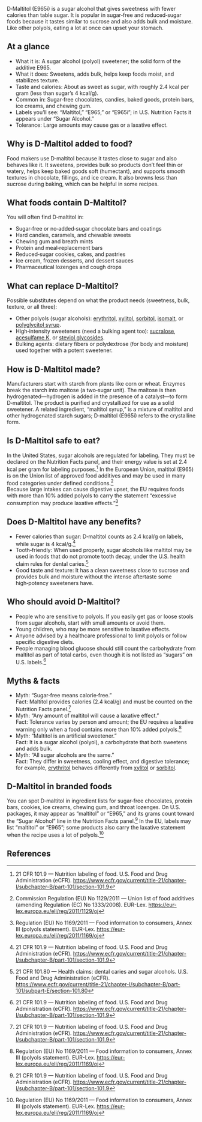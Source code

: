 D‑Maltitol (E965i) is a sugar alcohol that gives sweetness with fewer calories than table sugar. It is popular in sugar‑free and reduced‑sugar foods because it tastes similar to sucrose and also adds bulk and moisture. Like other polyols, eating a lot at once can upset your stomach.

<!--more-->

## At a glance
- What it is: A sugar alcohol (polyol) sweetener; the solid form of the additive E965.  
- What it does: Sweetens, adds bulk, helps keep foods moist, and stabilizes texture.  
- Taste and calories: About as sweet as sugar, with roughly 2.4 kcal per gram (less than sugar’s 4 kcal/g).  
- Common in: Sugar‑free chocolates, candies, baked goods, protein bars, ice creams, and chewing gum.  
- Labels you’ll see: “Maltitol,” “E965,” or “E965i”; in U.S. Nutrition Facts it appears under “Sugar Alcohol.”  
- Tolerance: Large amounts may cause gas or a laxative effect.

## Why is D-Maltitol added to food?
Food makers use D‑maltitol because it tastes close to sugar and also behaves like it. It sweetens, provides bulk so products don’t feel thin or watery, helps keep baked goods soft (humectant), and supports smooth textures in chocolate, fillings, and ice cream. It also browns less than sucrose during baking, which can be helpful in some recipes.

## What foods contain D-Maltitol?
You will often find D‑maltitol in:
- Sugar‑free or no‑added‑sugar chocolate bars and coatings  
- Hard candies, caramels, and chewable sweets  
- Chewing gum and breath mints  
- Protein and meal‑replacement bars  
- Reduced‑sugar cookies, cakes, and pastries  
- Ice cream, frozen desserts, and dessert sauces  
- Pharmaceutical lozenges and cough drops

## What can replace D-Maltitol?
Possible substitutes depend on what the product needs (sweetness, bulk, texture, or all three):
- Other polyols (sugar alcohols): [erythritol](/e968-erythritol), [xylitol](/e967-xylitol), [sorbitol](/e420-sorbitol), [isomalt](/e953-isomalt), or [polyglycitol syrup](/e964-polyglycitol-syrup).  
- High‑intensity sweeteners (need a bulking agent too): [sucralose](/e955-sucralose), [acesulfame K](/e950-acesulfame-k), or [steviol glycosides](/e960-steviol-glycosides).  
- Bulking agents: dietary fibers or polydextrose (for body and moisture) used together with a potent sweetener.

## How is D-Maltitol made?
Manufacturers start with starch from plants like corn or wheat. Enzymes break the starch into maltose (a two‑sugar unit). The maltose is then hydrogenated—hydrogen is added in the presence of a catalyst—to form D‑maltitol. The product is purified and crystallized for use as a solid sweetener. A related ingredient, “maltitol syrup,” is a mixture of maltitol and other hydrogenated starch sugars; D‑maltitol (E965i) refers to the crystalline form.

## Is D-Maltitol safe to eat?
In the United States, sugar alcohols are regulated for labeling. They must be declared on the Nutrition Facts panel, and their energy value is set at 2.4 kcal per gram for labeling purposes.[^1] In the European Union, maltitol (E965) is on the Union list of approved food additives and may be used in many food categories under defined conditions.[^2]  
Because large intakes can cause digestive upset, the EU requires foods with more than 10% added polyols to carry the statement “excessive consumption may produce laxative effects.”[^3]

## Does D-Maltitol have any benefits?
- Fewer calories than sugar: D‑maltitol counts as 2.4 kcal/g on labels, while sugar is 4 kcal/g.[^1]  
- Tooth‑friendly: When used properly, sugar alcohols like maltitol may be used in foods that do not promote tooth decay, under the U.S. health claim rules for dental caries.[^4]  
- Good taste and texture: It has a clean sweetness close to sucrose and provides bulk and moisture without the intense aftertaste some high‑potency sweeteners have.

## Who should avoid D-Maltitol?
- People who are sensitive to polyols. If you easily get gas or loose stools from sugar alcohols, start with small amounts or avoid them.  
- Young children, who may be more sensitive to laxative effects.  
- Anyone advised by a healthcare professional to limit polyols or follow specific digestive diets.  
- People managing blood glucose should still count the carbohydrate from maltitol as part of total carbs, even though it is not listed as “sugars” on U.S. labels.[^1]

## Myths & facts
- Myth: “Sugar‑free means calorie‑free.”  
  Fact: Maltitol provides calories (2.4 kcal/g) and must be counted on the Nutrition Facts panel.[^1]
- Myth: “Any amount of maltitol will cause a laxative effect.”  
  Fact: Tolerance varies by person and amount; the EU requires a laxative warning only when a food contains more than 10% added polyols.[^3]
- Myth: “Maltitol is an artificial sweetener.”  
  Fact: It is a sugar alcohol (polyol), a carbohydrate that both sweetens and adds bulk.
- Myth: “All sugar alcohols are the same.”  
  Fact: They differ in sweetness, cooling effect, and digestive tolerance; for example, [erythritol](/e968-erythritol) behaves differently from [xylitol](/e967-xylitol) or [sorbitol](/e420-sorbitol).

## D-Maltitol in branded foods
You can spot D‑maltitol in ingredient lists for sugar‑free chocolates, protein bars, cookies, ice creams, chewing gum, and throat lozenges. On U.S. packages, it may appear as “maltitol” or “E965,” and its grams count toward the “Sugar Alcohol” line in the Nutrition Facts panel.[^1] In the EU, labels may list “maltitol” or “E965”; some products also carry the laxative statement when the recipe uses a lot of polyols.[^3]

## References
[^1]: 21 CFR 101.9 — Nutrition labeling of food. U.S. Food and Drug Administration (eCFR). https://www.ecfr.gov/current/title-21/chapter-I/subchapter-B/part-101/section-101.9
[^2]: Commission Regulation (EU) No 1129/2011 — Union list of food additives (amending Regulation (EC) No 1333/2008). EUR-Lex. https://eur-lex.europa.eu/eli/reg/2011/1129/oj
[^3]: Regulation (EU) No 1169/2011 — Food information to consumers, Annex III (polyols statement). EUR-Lex. https://eur-lex.europa.eu/eli/reg/2011/1169/oj
[^4]: 21 CFR 101.80 — Health claims: dental caries and sugar alcohols. U.S. Food and Drug Administration (eCFR). https://www.ecfr.gov/current/title-21/chapter-I/subchapter-B/part-101/subpart-E/section-101.80
